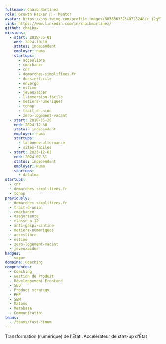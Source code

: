 ```yaml
---
fullname: Chaïb Martinez
role: Growth Hacker 🚀 - Mentor
avatar: https://pbs.twimg.com/profile_images/803636352348725248/c_j2qY7f_400x400.jpg
link: https://www.linkedin.com/in/chaibmartinez/
github: chaibax
missions:
  - start: 2018-06-01
    end: 2024-10-10
    status: independent
    employer: numa
    startups:
      - acceslibre
      - cmachance
      - cnr
      - demarches-simplifiees.fr
      - dossierfacile
      - envergo
      - estime
      - jeveuxaider
      - l-immersion-facile
      - metiers-numeriques
      - tchap
      - trait-d-union
      - zero-logement-vacant
  - start: 2018-06-26
    end: 2024-12-30
    status: independent
    employer: numa
    startups:
      - la-bonne-alternance
      - sites-faciles
  - start: 2023-12-01
    end: 2024-07-31
    status: independent
    employer: Numa
    startups:
      - datalma
startups:
  - cnr
  - demarches-simplifiees.fr
  - tchap
previously:
  - demarches-simplifiees.fr
  - trait-d-union
  - cmachance
  - diagoriente
  - classe-a-12
  - anti-gaspi-cantine
  - metiers-numeriques
  - acceslibre
  - estime
  - zero-logement-vacant
  - jeveuxaider
badges:
  - segur
domaine: Coaching
competences:
  - Coaching
  - Gestion de Produit
  - Développement Frontend
  - SEO
  - Product strategy
  - PHP
  - SEM
  - Matomo
  - Metabase
  - Communication
teams:
  - /teams/fast-dinum
---
```

Transformation (numérique) de l'État . Accélérateur de start-up d'État